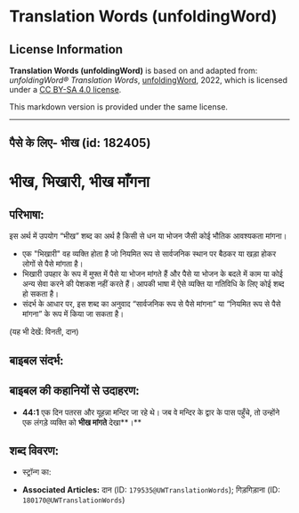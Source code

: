 # Translation Words (unfoldingWord)

## License Information

**Translation Words (unfoldingWord)** is based on and adapted from: _unfoldingWord® Translation Words_, [unfoldingWord](https://unfoldingword.org/utw), 2022, which is licensed under a [CC BY-SA 4.0 license](https://creativecommons.org/licenses/by-sa/4.0/legalcode.en).

This markdown version is provided under the same license.



--------------------------------

## पैसे के लिए- भीख (id: 182405)

भीख, भिखारी, भीख माँगना
=======================

परिभाषा:
--------

इस अर्थ में उपयोग “भीख” शब्द का अर्थ है किसी से धन या भोजन जैसी कोई भौतिक आवश्यकता मांगना।

* एक "भिखारी" वह व्यक्ति होता है जो नियमित रूप से सार्वजनिक स्थान पर बैठकर या खड़ा होकर लोगों से पैसे मांगता है।
* भिखारी उपहार के रूप में मुफ्त में पैसे या भोजन मांगते हैं और पैसे या भोजन के बदले में काम या कोई अन्य सेवा करने की पेशकश नहीं करते हैं। आपकी भाषा में ऐसे व्यक्ति या गतिविधि के लिए कोई शब्द हो सकता है।
* संदर्भ के आधार पर, इस शब्द का अनुवाद “सार्वजनिक रूप से पैसे मांगना” या “नियमित रूप से पैसे मांगना” के रूप में किया जा सकता है।

(यह भी देखें: विनती, दान)

बाइबल संदर्भ:
-------------

बाइबल की कहानियों से उदाहरण:
----------------------------

* **44:1** एक दिन पतरस और यूहन्ना मन्दिर जा रहे थे। जब वे मन्दिर के द्वार के पास पहुँचे, तो उन्होंने एक लंगड़े व्यक्ति को **भीख मांगते** देखा**।**

शब्द विवरण:
-----------

* स्ट्रॉन्ग का:

* **Associated Articles:** दान (ID: `179535@UWTranslationWords`); गिड़गिड़ाना (ID: `180170@UWTranslationWords`)


